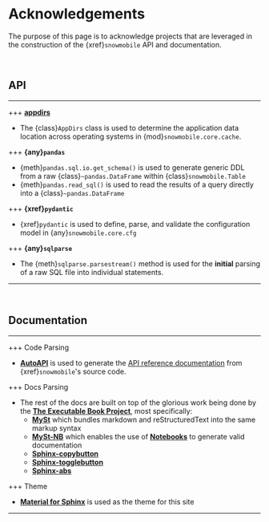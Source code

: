 # Acknowledgements

The purpose of this page is to acknowledge projects that are leveraged
in the construction of the {xref}`snowmobile` API and documentation.

<br>

<h2 class="hanging">API</h2>
<hr class="sn-blue hanging">

+++
[**appdirs**](https://pypi.org/project/appdirs/)
-   The {class}`AppDirs` class is used to determine the application data
    location across operating systems in {mod}`snowmobile.core.cache`.
    
+++
**{any}`pandas`**
-   {meth}`pandas.sql.io.get_schema()` is used to generate generic DDL 
    from a raw {class}`~pandas.DataFrame` within {class}`snowmobile.Table`
-   {meth}`pandas.read_sql()` is used to read the results of a query
    directly into a {class}`~pandas.DataFrame`
    
+++ 
**{xref}`pydantic`**
-   {xref}`pydantic` is used to define, parse, and validate the configuration
    model in {any}`snowmobile.core.cfg`
    
+++ 
**{any}`sqlparse`**
-   The {meth}`sqlparse.parsestream()` method is used for the **initial** parsing
    of a raw SQL file into individual statements.

<hr class="sn-blue">

<br>

<h2 class="hanging">Documentation</h2>
<hr class="sn-blue">

+++
Code Parsing
-   [**AutoAPI**](https://autoapi.readthedocs.io/) is used to generate the
    [API reference documentation](./autoapi/snowmobile/core/index)
    from {xref}`snowmobile`'s source code.

+++
Docs Parsing
-   The rest of the docs are built on top of the glorious work being 
    done by the [**The Executable Book Project**](https://github.com/executablebooks),
    most specifically:
    -   [**MySt**](https://myst-parser.readthedocs.io/en/latest/) which bundles 
        markdown and reStructuredText into the same markup syntax
    -   [**MySt-NB**](https://myst-nb.readthedocs.io/en/latest/) which enables the use
        of [**Notebooks**](https://jupyter.org/) to generate valid documentation
    -   [**Sphinx-copybutton**](https://sphinx-copybutton.readthedocs.io/en/latest/)
    -   [**Sphinx-togglebutton**](https://github.com/executablebooks/sphinx-togglebutton)
    -   [**Sphinx-abs**](https://sphinx-tabs.readthedocs.io/en/latest/#)
    
+++
Theme
-   [**Material for Sphinx**](https://bashtage.github.io/sphinx-material/) 
    is used as the theme for this site

<hr class="sn-blue">

<br>
